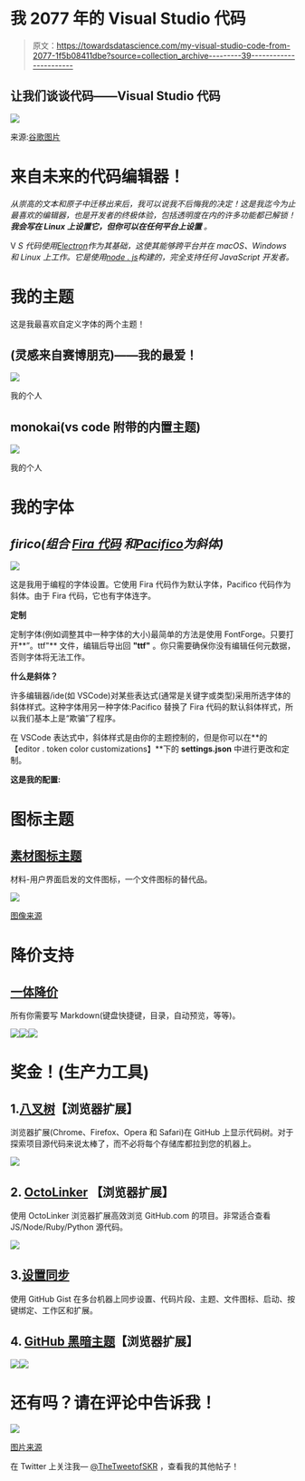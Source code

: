 # 我 2077 年的 Visual Studio 代码

> 原文：<https://towardsdatascience.com/my-visual-studio-code-from-2077-1f5b08411dbe?source=collection_archive---------39----------------------->

## 让我们谈谈代码——Visual Studio 代码

![](img/2391a4d0ea989b6840b40f5e78e63c97.png)

来源:[谷歌图片](https://www.google.co.in/search?q=vs+code+wall&tbm=isch&ved=2ahUKEwij18KcmpXpAhUuErcAHZigAhMQ2-cCegQIABAA&oq=vs+code+wall&gs_lcp=CgNpbWcQAzICCAA6BAgjECc6BAgAEEM6BggAEAgQHjoECAAQGFDtPVjHQ2CpRWgAcAB4AIAB7wGIAb8HkgEFMC4zLjKYAQCgAQGqAQtnd3Mtd2l6LWltZw&sclient=img&ei=2GqtXqOLCa6k3LUPmMGKmAE&authuser=0&bih=734&biw=1536&hl=en#imgrc=RPJaEWPz6K-UvM)

# 来自未来的代码编辑器！

*从崇高的文本和原子中迁移出来后，我可以说我不后悔我的决定！这是我迄今为止最喜欢的编辑器，也是开发者的终极体验，包括透明度在内的许多功能都已解锁！* ***我会写在 Linux 上设置它，但你可以在任何平台上设置*** *。*

V *S 代码使用*[*Electron*](https://electronjs.org/)*作为其基础，这使其能够跨平台并在 macOS、Windows 和 Linux 上工作。它是使用*[*node . js*](https://nodejs.org/)*构建的，完全支持任何 JavaScript 开发者。*

# 我的主题

这是我最喜欢自定义字体的两个主题！

## (灵感来自赛博朋克)——我的最爱！

![](img/95c8aa8549835b41331cd7de9b7f5deb.png)

我的个人

## monokai(vs code 附带的内置主题)

![](img/bb38e02581e95b8a6ddfc25fc6a8da6b.png)

我的个人

# 我的字体

## ***firico(组合*** [***Fira 代码***](https://github.com/tonsky/FiraCode) ***和***[***Pacifico***](https://www.fontsquirrel.com/fonts/pacifico)***为斜体)***

![](img/e6ae5ade5f71d244a37daddaee95dfcb.png)

这是我用于编程的字体设置。它使用 Fira 代码作为默认字体，Pacifico 代码作为斜体。由于 Fira 代码，它也有字体连字。

**定制**

定制字体(例如调整其中一种字体的大小)最简单的方法是使用 FontForge。只要打开**”。ttf"** 文件，编辑后导出回 **"ttf"** 。你只需要确保你没有编辑任何元数据，否则字体将无法工作。

**什么是斜体？**

许多编辑器/ide(如 VSCode)对某些表达式(通常是关键字或类型)采用所选字体的斜体样式。这种字体用另一种字体:Pacifico 替换了 Fira 代码的默认斜体样式，所以我们基本上是“欺骗”了程序。

在 VSCode 表达式中，斜体样式是由你的主题控制的，但是你可以在**的【editor . token color customizations】**下的 **settings.json** 中进行更改和定制。

**这是我的配置:**

# 图标主题

## [素材图标主题](https://marketplace.visualstudio.com/items?itemName=PKief.material-icon-theme)

材料-用户界面启发的文件图标，一个文件图标的替代品。

![](img/4bba8c902fc6df06ec44e0b641cdf294.png)

[图像来源](https://marketplace.visualstudio.com/items?itemName=PKief.material-icon-theme)

# 降价支持

## [一体降价](https://marketplace.visualstudio.com/items?itemName=yzhang.markdown-all-in-one)

所有你需要写 Markdown(键盘快捷键，目录，自动预览，等等)。

![](img/3cd7b8a9e9110289008efa3d5393692b.png)![](img/8dd1fa68c49b09f5be8c3fc18fac18ba.png)![](img/55b4d21c35b7ee8b03816488af2b478d.png)

# 奖金！(生产力工具)

## 1.[八叉树](https://github.com/buunguyen/octotree)【浏览器扩展】

浏览器扩展(Chrome、Firefox、Opera 和 Safari)在 GitHub 上显示代码树。对于探索项目源代码来说太棒了，而不必将每个存储库都拉到您的机器上。

![](img/f0ebe2bb9cf02a3c7738eaf8ece8986b.png)

## 2. [OctoLinker](http://octolinker.github.io/) 【浏览器扩展】

使用 OctoLinker 浏览器扩展高效浏览 GitHub.com 的项目。非常适合查看 JS/Node/Ruby/Python 源代码。

![](img/9199bdeafae9c1ba502a46f82f5fa154.png)

## 3.[设置同步](https://marketplace.visualstudio.com/items?itemName=Shan.code-settings-sync)

使用 GitHub Gist 在多台机器上同步设置、代码片段、主题、文件图标、启动、按键绑定、工作区和扩展。

## 4. [GitHub 黑暗主题](https://chrome.google.com/webstore/detail/github-dark-theme/odkdlljoangmamjilkamahebpkgpeacp)【浏览器扩展】

![](img/a6c0895ea993a2a7dcf9a2ac8103041c.png)![](img/91e681b6c18edcf83c428f4a79873017.png)

# 还有吗？请在评论中告诉我！

![](img/af0bb60fda8bf0e5a00217427948d726.png)

[图片来源](https://tenor.com/view/cheering-happy-laugh-excited-minions-gif-3453134)

在 Twitter 上关注我— [@TheTweetofSKR](https://twitter.com/TheTweetofSKR) ，查看我的其他帖子！